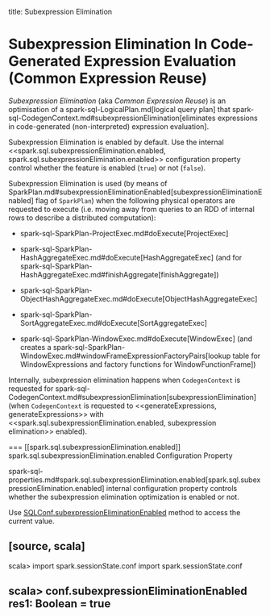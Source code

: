 title: Subexpression Elimination

# Subexpression Elimination In Code-Generated Expression Evaluation (Common Expression Reuse)

*Subexpression Elimination* (aka *Common Expression Reuse*) is an optimisation of a spark-sql-LogicalPlan.md[logical query plan] that spark-sql-CodegenContext.md#subexpressionElimination[eliminates expressions in code-generated (non-interpreted) expression evaluation].

Subexpression Elimination is enabled by default. Use the internal <<spark.sql.subexpressionElimination.enabled, spark.sql.subexpressionElimination.enabled>> configuration property control whether the feature is enabled (`true`) or not (`false`).

Subexpression Elimination is used (by means of SparkPlan.md#subexpressionEliminationEnabled[subexpressionEliminationEnabled] flag of `SparkPlan`) when the following physical operators are requested to execute (i.e. moving away from queries to an RDD of internal rows to describe a distributed computation):

* spark-sql-SparkPlan-ProjectExec.md#doExecute[ProjectExec]

* spark-sql-SparkPlan-HashAggregateExec.md#doExecute[HashAggregateExec] (and for spark-sql-SparkPlan-HashAggregateExec.md#finishAggregate[finishAggregate])

* spark-sql-SparkPlan-ObjectHashAggregateExec.md#doExecute[ObjectHashAggregateExec]

* spark-sql-SparkPlan-SortAggregateExec.md#doExecute[SortAggregateExec]

* spark-sql-SparkPlan-WindowExec.md#doExecute[WindowExec] (and creates a spark-sql-SparkPlan-WindowExec.md#windowFrameExpressionFactoryPairs[lookup table for WindowExpressions and factory functions for WindowFunctionFrame])

Internally, subexpression elimination happens when `CodegenContext` is requested for spark-sql-CodegenContext.md#subexpressionElimination[subexpressionElimination] (when `CodegenContext` is requested to <<generateExpressions, generateExpressions>> with <<spark.sql.subexpressionElimination.enabled, subexpression elimination>> enabled).

=== [[spark.sql.subexpressionElimination.enabled]] spark.sql.subexpressionElimination.enabled Configuration Property

spark-sql-properties.md#spark.sql.subexpressionElimination.enabled[spark.sql.subexpressionElimination.enabled] internal configuration property controls whether the subexpression elimination optimization is enabled or not.

Use [SQLConf.subexpressionEliminationEnabled](SQLConf.md#subexpressionEliminationEnabled) method to access the current value.

[source, scala]
----
scala> import spark.sessionState.conf
import spark.sessionState.conf

scala> conf.subexpressionEliminationEnabled
res1: Boolean = true
----
